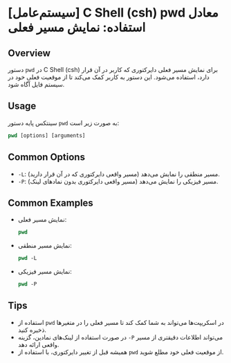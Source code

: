 # [سیستم‌عامل] C Shell (csh) pwd معادل استفاده: نمایش مسیر فعلی

## Overview
دستور `pwd` در C Shell (csh) برای نمایش مسیر فعلی دایرکتوری که کاربر در آن قرار دارد، استفاده می‌شود. این دستور به کاربر کمک می‌کند تا از موقعیت فعلی خود در سیستم فایل آگاه شود.

## Usage
سینتکس پایه دستور `pwd` به صورت زیر است:

```csh
pwd [options] [arguments]
```

## Common Options
- `-L`: مسیر منطقی را نمایش می‌دهد (مسیر واقعی دایرکتوری که در آن قرار دارید).
- `-P`: مسیر فیزیکی را نمایش می‌دهد (مسیر واقعی دایرکتوری بدون نمادهای لینک).

## Common Examples
- نمایش مسیر فعلی:
    ```csh
    pwd
    ```

- نمایش مسیر منطقی:
    ```csh
    pwd -L
    ```

- نمایش مسیر فیزیکی:
    ```csh
    pwd -P
    ```

## Tips
- استفاده از `pwd` در اسکریپت‌ها می‌تواند به شما کمک کند تا مسیر فعلی را در متغیرها ذخیره کنید.
- در صورت استفاده از لینک‌های نمادین، گزینه `-P` می‌تواند اطلاعات دقیقتری از مسیر واقعی ارائه دهد.
- همیشه قبل از تغییر دایرکتوری، با استفاده از `pwd` از موقعیت فعلی خود مطلع شوید.